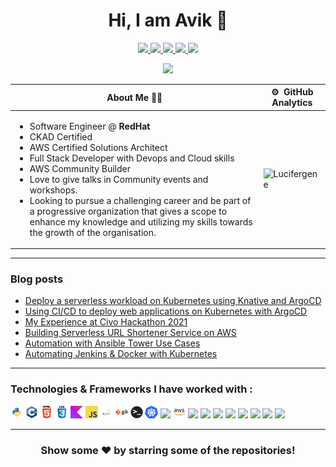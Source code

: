 <p align="center"> <h1 align="center"> Hi, I am Avik 👋</h1> </p>
<p align="center">
<a href="https://www.linkedin.com/in/avik-kundu-0b837715b/">
 <img src="https://img.shields.io/badge/LinkedIn-0077B5?style=for-the-badge&logo=linkedin&logoColor=white"/> 
 </a>
 <a href="https://twitter.com/avik6028">
 <img src="http://img.shields.io/badge/Twitter-1DA1F2?style=for-the-badge&logo=twitter&logoColor=white"/>
 </a>
 <a href="https://avikkundu.medium.com/">
 <img src="http://img.shields.io/badge/Medium-343434?style=for-the-badge&logo=medium&logoColor=white"/>
 </a>
 <a href="https://www.hackerrank.com/avik6028"><img src="https://img.shields.io/badge/-Hackerrank-2EC866?style=for-the-badge&logo=HackerRank&logoColor=white"/> </a>
<a href="mailto:avikkundu8d@gmail.com"><img src="https://img.shields.io/badge/Gmail-D14836?style=for-the-badge&logo=gmail&logoColor=white"/> </a>
</p>

<p align="center"> <img src="https://komarev.com/ghpvc/?username=Lucifergene&label=Profile%20Visits&color=blue&style=plastic%22%20alt=%22Lucifergene" /> </p>

<!-- * Software Engineer @ **RedHat**
* AWS Certified Solutions Architect
* Full Stack Developer with Devops and Cloud skills
* AWS Community Builder
* Love to give talks in Community events and workshops.
* Looking to pursue a challenging career and be part of a progressive organization that gives a scope to enhance my knowledge and utilizing my skills towards the growth of the organisation. 

*** -->
<!-- ### ⚙️ &nbsp;GitHub Analytics -->
<table style="width:100%,">
 <th>About Me 👨‍💻 </th>
 <th>⚙️ &nbsp;GitHub Analytics</th>
 <tbody>
  <tr>   
<!--  <td><img width="200px" src="https://github-readme-stats.vercel.app/api/top-langs/?username=Lucifergene&theme=vue&hide_border=true&layout=compact"></td> -->
   <td>
    
* Software Engineer @ **RedHat**
* CKAD Certified
* AWS Certified Solutions Architect
* Full Stack Developer with Devops and Cloud skills
* AWS Community Builder
* Love to give talks in Community events and workshops.
* Looking to pursue a challenging career and be part of a progressive organization that gives a scope to enhance my knowledge and utilizing my skills towards the growth of the organisation. 
   </td>
    <td> <img width="1000" src="https://github-readme-stats.vercel.app/api?username=Lucifergene&show_icons=true&theme=vue&locale=en&hide_border=true" alt="Lucifergene" /></td>
  </tr>
  </tbody>
</table>

___________________________________________________________________________________________________________________________________

### Blog posts

<!-- BLOG-POST-LIST:START -->
- [Deploy a serverless workload on Kubernetes using Knative and ArgoCD](https://blog.avikkundu.in/deploy-serverless-workload-with-knative)
- [Using CI/CD to deploy web applications on Kubernetes with ArgoCD](https://blog.avikkundu.in/deploy-to-kubernetes-with-argocd)
- [My Experience at Civo Hackathon 2021](https://avikkundu.medium.com/my-experience-at-civo-hackathon-2021-aa845e3fa5c2?source=rss-68ea0ef6e857------2)
- [Building Serverless URL Shortener Service on AWS](https://avikkundu.medium.com/building-serverless-url-shortener-service-on-aws-e1662d015d70?source=rss-68ea0ef6e857------2)
- [Automation with Ansible Tower Use Cases](https://avikkundu.medium.com/automation-with-ansible-tower-use-cases-5a95e005c207?source=rss-68ea0ef6e857------2)
- [Automating Jenkins &amp; Docker with Kubernetes](https://avikkundu.medium.com/automating-jenkins-docker-with-kubernetes-40673d3fb907?source=rss-68ea0ef6e857------2)
<!-- BLOG-POST-LIST:END -->
___________________________________________________________________________________________________________________________________

### Technologies & Frameworks I have worked with :

<code><img height="20" src="https://raw.githubusercontent.com/github/explore/80688e429a7d4ef2fca1e82350fe8e3517d3494d/topics/python/python.png"></code>
<code><img height="20" src="https://raw.githubusercontent.com/github/explore/80688e429a7d4ef2fca1e82350fe8e3517d3494d/topics/cpp/cpp.png"></code>
<code><img height="20" src="https://raw.githubusercontent.com/github/explore/80688e429a7d4ef2fca1e82350fe8e3517d3494d/topics/html/html.png"></code>
<code><img height="20" src="https://raw.githubusercontent.com/github/explore/5c058a388828bb5fde0bcafd4bc867b5bb3f26f3/topics/css/css.png"></code>
<code><img height="20" src="https://raw.githubusercontent.com/github/explore/80688e429a7d4ef2fca1e82350fe8e3517d3494d/topics/kotlin/kotlin.png"></code>
<code><img height="20" src="https://raw.githubusercontent.com/github/explore/80688e429a7d4ef2fca1e82350fe8e3517d3494d/topics/javascript/javascript.png"></code>
<code><img height="20" src="https://raw.githubusercontent.com/github/explore/80688e429a7d4ef2fca1e82350fe8e3517d3494d/topics/mysql/mysql.png"></code>
<code><img height="20" src="https://raw.githubusercontent.com/github/explore/80688e429a7d4ef2fca1e82350fe8e3517d3494d/topics/git/git.png"></code>
<code><img height="20" src="https://raw.githubusercontent.com/github/explore/80688e429a7d4ef2fca1e82350fe8e3517d3494d/topics/terminal/terminal.png"></code>
<code><img height="20" src="https://github.com/kubernetes/kubernetes/blob/master/logo/logo.png"></code>
<code><img height="20" src="https://avatars1.githubusercontent.com/u/2810941?s=280&v=4"></code>
<code><img height="20" src="https://raw.githubusercontent.com/github/explore/fbceb94436312b6dacde68d122a5b9c7d11f9524/topics/aws/aws.png"></code>
<code><img height="20" src="https://camo.githubusercontent.com/53790f8272a4b6d44df1c516ef71909834d177c7/68747470733a2f2f63646e2e776f726c64766563746f726c6f676f2e636f6d2f6c6f676f732f646f636b65722e737667"></code>
<code><img height="20" src="https://upload.wikimedia.org/wikipedia/commons/thumb/2/24/Ansible_logo.svg/1200px-Ansible_logo.svg.png"></code>
<code><img height="20" src="https://upload.wikimedia.org/wikipedia/commons/thumb/e/e9/Jenkins_logo.svg/1200px-Jenkins_logo.svg.png"></code>
<code><img height="20" src="https://banner2.cleanpng.com/20180519/vxe/kisspng-apache-tomcat-apache-http-server-web-server-java-s-5b0036cb6ea219.5097810415267406834532.jpg"></code>
<code><img height="20" src="https://www.veritis.com/wp-content/uploads/2015/06/puppet.png"></code>
<code><img height="20" src="https://www.veritis.com/wp-content/uploads/2015/06/terraform.png"></code>
<code><img height="20" src="https://www.veritis.com/wp-content/uploads/2019/08/Prometheus.png"></code>
<code><img height="20" src="https://avatars1.githubusercontent.com/u/35045612?s=400&v=4"></code>
___________________________________________________________________________________________________________________________________

<div align="center">

### Show some ❤️ by starring some of the repositories!

</div>
